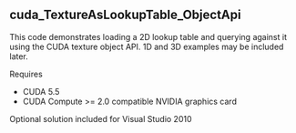 cuda_TextureAsLookupTable_ObjectApi
------------------------------------
This code demonstrates loading a 2D lookup table and querying against it using the CUDA texture object API.  1D and 3D examples may be included later.

Requires
- CUDA 5.5
- CUDA Compute >= 2.0 compatible NVIDIA graphics card

Optional solution included for Visual Studio 2010
